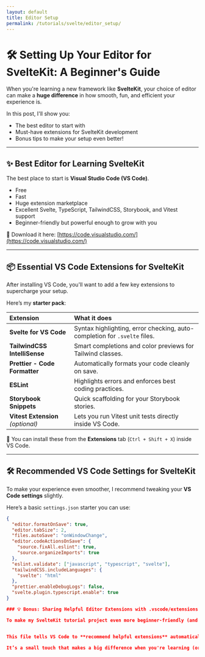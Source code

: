 ```yaml
---
layout: default
title: Editor Setup
permalink: /tutorials/svelte/editor_setup/
---
```


# 🛠 Setting Up Your Editor for SvelteKit: A Beginner's Guide

When you're learning a new framework like **SvelteKit**, your choice of editor can make a **huge difference** in how smooth, fun, and efficient your experience is.

In this post, I'll show you:

- The best editor to start with
- Must-have extensions for SvelteKit development
- Bonus tips to make your setup even better!

---

## ✨ Best Editor for Learning SvelteKit

The best place to start is **Visual Studio Code (VS Code)**.

- Free
- Fast
- Huge extension marketplace
- Excellent Svelte, TypeScript, TailwindCSS, Storybook, and Vitest support
- Beginner-friendly but powerful enough to grow with you

🔗 Download it here: [https://code.visualstudio.com/](https://code.visualstudio.com/)

---

## 📦 Essential VS Code Extensions for SvelteKit

After installing VS Code, you'll want to add a few key extensions to supercharge your setup.

Here’s my **starter pack**:

| **Extension**                  | **What it does**                                          |
|:--------------------------------|:----------------------------------------------------------|
| **Svelte for VS Code**           | Syntax highlighting, error checking, auto-completion for `.svelte` files. |
| **TailwindCSS IntelliSense**     | Smart completions and color previews for Tailwind classes. |
| **Prettier - Code Formatter**    | Automatically formats your code cleanly on save. |
| **ESLint**                       | Highlights errors and enforces best coding practices. |
| **Storybook Snippets**            | Quick scaffolding for your Storybook stories. |
| **Vitest Extension** *(optional)*| Lets you run Vitest unit tests directly inside VS Code. |

🔎 You can install these from the **Extensions** tab (`Ctrl + Shift + X`) inside VS Code.

---

## 🛠 Recommended VS Code Settings for SvelteKit

To make your experience even smoother, I recommend tweaking your **VS Code settings** slightly.

Here’s a basic `settings.json` starter you can use:

```json
{
  "editor.formatOnSave": true,
  "editor.tabSize": 2,
  "files.autoSave": "onWindowChange",
  "editor.codeActionsOnSave": {
    "source.fixAll.eslint": true,
    "source.organizeImports": true
  },
  "eslint.validate": ["javascript", "typescript", "svelte"],
  "tailwindCSS.includeLanguages": {
    "svelte": "html"
  },
  "prettier.enableDebugLogs": false,
  "svelte.plugin.typescript.enable": true
}

### 💡 Bonus: Sharing Helpful Editor Extensions with .vscode/extensions.json

To make my SvelteKit tutorial project even more beginner-friendly (and easier to maintain), I added a file called: .vscode/extensions.json


This file tells VS Code to **recommend helpful extensions** automatically when someone opens the project. If you're following along or sharing this repo with others, they’ll be prompted to install the right tools — like the Svelte language support, Prettier, TailwindCSS IntelliSense, and even Storybook snippets.

It’s a small touch that makes a big difference when you're learning (or collaborating later), and it helps keep the whole coding environment **consistent, smooth, and ready-to-code.**




